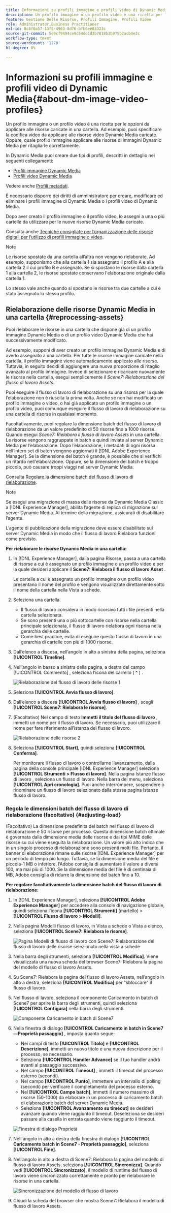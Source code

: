 ```yaml
---
title: Informazioni su profili immagine e profili video di Dynamic Media
description: Un profilo immagine o un profilo video è una ricetta per le opzioni da applicare alle risorse caricate in una cartella. Ad esempio, puoi specificare la codifica video da applicare alle risorse video Dynamic Media caricate. Oppure, quale profilo immagine applicare alle risorse di immagini Dynamic Media per ritagliarle correttamente.
feature: Gestione Delle Risorse, Profili Immagine, Profili Video
role: Administrator,Business Practitioner
exl-id: 8c8f0a57-13f5-4903-8d76-bfb6ee83323c
source-git-commit: 5e9cf9494ce9d54dd1d3b7818b3b975b2acb4e3c
workflow-type: tm+mt
source-wordcount: '1270'
ht-degree: 0%

---
```


# Informazioni su profili immagine e profili video di Dynamic Media{#about-dm-image-video-profiles}

Un profilo immagine o un profilo video è una ricetta per le opzioni da applicare alle risorse caricate in una cartella. Ad esempio, puoi specificare la codifica video da applicare alle risorse video Dynamic Media caricate. Oppure, quale profilo immagine applicare alle risorse di immagini Dynamic Media per ritagliarle correttamente.

In Dynamic Media puoi creare due tipi di profili, descritti in dettaglio nei seguenti collegamenti:

* [Profili immagine Dynamic Media](/help/assets/dynamic-media/image-profiles.md)
* [Profili video Dynamic Media](/help/assets/dynamic-media/video-profiles.md)

Vedere anche [Profili metadati](/help/assets/metadata-profiles.md).

È necessario disporre dei diritti di amministratore per creare, modificare ed eliminare i profili immagine di Dynamic Media o i profili video di Dynamic Media.

Dopo aver creato il profilo immagine o il profilo video, lo assegni a una o più cartelle da utilizzare per le nuove risorse Dynamic Media caricate.

Consulta anche [Tecniche consigliate per l’organizzazione delle risorse digitali per l’utilizzo di profili immagine o video](/help/assets/dynamic-media/best-practices-for-file-management.md).

>[!NOTE]
>
>Le risorse spostate da una cartella all’altra non vengono rielaborate. Ad esempio, supponiamo che alla cartella 1 sia assegnato il profilo A e alla cartella 2 il cui profilo B è assegnato. Se si spostano le risorse dalla cartella 1 alla cartella 2, le risorse spostate conservano l&#39;elaborazione originale dalla cartella 1.
>
>Lo stesso vale anche quando si spostano le risorse tra due cartelle a cui è stato assegnato lo stesso profilo.

## Rielaborazione delle risorse Dynamic Media in una cartella {#reprocessing-assets}

Puoi rielaborare le risorse in una cartella che dispone già di un profilo immagine Dynamic Media o di un profilo video Dynamic Media che hai successivamente modificato.

Ad esempio, supponi di aver creato un profilo immagine Dynamic Media e di averlo assegnato a una cartella. Per tutte le risorse immagine caricate nella cartella, il profilo immagine viene automaticamente applicato alle risorse. Tuttavia, in seguito decidi di aggiungere una nuova proporzione di ritaglio avanzato al profilo immagine. Invece di selezionare e ricaricare nuovamente le risorse nella cartella, esegui semplicemente il *Scene7: Rielaborazione del flusso di lavoro Assets*.

Puoi eseguire il flusso di lavoro di rielaborazione su una risorsa per la quale l’elaborazione non è riuscita la prima volta. Anche se non hai modificato un profilo immagine o video, o hai già applicato un profilo immagine o un profilo video, puoi comunque eseguire il flusso di lavoro di rielaborazione su una cartella di risorse in qualsiasi momento.

Facoltativamente, puoi regolare la dimensione batch del flusso di lavoro di rielaborazione da un valore predefinito di 50 risorse fino a 1000 risorse. Quando esegui _Scene7: Rielabora il flusso di lavoro Assets_ in una cartella. Le risorse vengono raggruppate in batch e quindi inviate al server Dynamic Media per l’elaborazione. Dopo l’elaborazione, i metadati di ogni risorsa nell’intero set di batch vengono aggiornati il [!DNL Adobe Experience Manager]. Se la dimensione del batch è grande, è possibile che si verifichi un ritardo nell&#39;elaborazione. Oppure, se la dimensione del batch è troppo piccola, può causare troppi viaggi nel server Dynamic Media.

Consulta [Regolare la dimensione batch del flusso di lavoro di rielaborazione](#adjusting-load).

>[!NOTE]
>
>Se esegui una migrazione di massa delle risorse da Dynamic Media Classic a [!DNL Experience Manager], abilita l’agente di replica di migrazione sul server Dynamic Media. Al termine della migrazione, assicurati di disabilitare l’agente.
>
>L’agente di pubblicazione della migrazione deve essere disabilitato sul server Dynamic Media in modo che il flusso di lavoro Rielabora funzioni come previsto.

<!-- LEAVE IN PLACE, MAY BE USED IN THE FUTURE

Batch size is the number of assets that are amalgamated into a single IPS (Dynamic Media’s Image Production System) job. When you run the Scene7: Reprocess Assets workflow, the job is triggered on IPS. The number of IPS jobs that are triggered is based on the total number of assets in the folder, divided by the batch size. For example, suppose you had a folder with 150 assets and a batch size of 50. In this case, three IPS jobs are triggered. The assets are updated when the entire batch size (50 in our example) is processed in IPS. The job then moves onto the next IPS job and so on until complete. If you increase the batch size, you may notice a longer delay with assets getting updated. 

-->

**Per rielaborare le risorse Dynamic Media in una cartella:**

1. In [!DNL Experience Manager], dalla pagina Risorse, passa a una cartella di risorse a cui è assegnato un profilo immagine o un profilo video e per la quale desideri applicare il **Scene7: Rielabora il flusso di lavoro Asset** .

   Le cartelle a cui è assegnato un profilo immagine o un profilo video presentano il nome del profilo e vengono visualizzate direttamente sotto il nome della cartella nella Vista a schede.

1. Seleziona una cartella.

   * Il flusso di lavoro considera in modo ricorsivo tutti i file presenti nella cartella selezionata.
   * Se sono presenti una o più sottocartelle con risorse nella cartella principale selezionata, il flusso di lavoro rielabora ogni risorsa nella gerarchia delle cartelle.
   * Come best practice, evita di eseguire questo flusso di lavoro in una gerarchia di cartelle con più di 1000 risorse.

1. Dall’elenco a discesa, nell’angolo in alto a sinistra della pagina, seleziona **[!UICONTROL Timeline]**.
1. Nell’angolo in basso a sinistra della pagina, a destra del campo [!UICONTROL Commento] , seleziona l’icona del carrello ( **^** ) .

   ![Rielaborazione del flusso di lavoro delle risorse 1](/help/assets/dynamic-media/assets/reprocess-assets1.png)

1. Seleziona **[!UICONTROL Avvia flusso di lavoro]**.
1. Dall’elenco a discesa **[!UICONTROL Avvia flusso di lavoro]** , scegli **[!UICONTROL Scene7: Rielabora le risorse]**.
1. (Facoltativo) Nel campo di testo **Immetti il titolo del flusso di lavoro** , immetti un nome per il flusso di lavoro. Se necessario, puoi utilizzare il nome per fare riferimento all’istanza del flusso di lavoro.

   ![Rielaborazione delle risorse 2](/help/assets/dynamic-media/assets/reprocess-assets2.png)

1. Seleziona **[!UICONTROL Start]**, quindi seleziona **[!UICONTROL Conferma]**.

   Per monitorare il flusso di lavoro o controllarne l’avanzamento, dalla pagina della console principale [!DNL Experience Manager] seleziona **[!UICONTROL Strumenti > Flusso di lavoro]**. Nella pagina Istanze flusso di lavoro , seleziona un flusso di lavoro. Nella barra dei menu, seleziona **[!UICONTROL Apri cronologia]**. Puoi anche interrompere, sospendere o rinominare un flusso di lavoro selezionato dalla stessa pagina Istanze flusso di lavoro.

### Regola le dimensioni batch del flusso di lavoro di rielaborazione (facoltativo) {#adjusting-load}

(Facoltativo) La dimensione predefinita del batch nel flusso di lavoro di rielaborazione è 50 risorse per processo. Questa dimensione batch ottimale è governata dalla dimensione media delle risorse e dai tipi MIME delle risorse su cui viene eseguita la rielaborazione. Un valore più alto indica che in un singolo processo di rielaborazione sono presenti molti file. Pertanto, il banner di elaborazione rimane sulle risorse [!DNL Experience Manager] per un periodo di tempo più lungo. Tuttavia, se la dimensione media del file è piccola-1 MB o inferiore, l’Adobe consiglia di aumentare il valore a diversi 100, ma mai più di 1000. Se la dimensione media del file è di centinaia di MB, Adobe consiglia di ridurre la dimensione del batch fino a 10.

**Per regolare facoltativamente la dimensione batch del flusso di lavoro di rielaborazione:**

1. In [!DNL Experience Manager], seleziona **[!UICONTROL Adobe Experience Manager]** per accedere alla console di navigazione globale, quindi seleziona l’icona **[!UICONTROL Strumenti]** (martello) > **[!UICONTROL Flusso di lavoro > Modelli]**.
1. Nella pagina Modelli flusso di lavoro, in Vista a schede o Vista a elenco, seleziona **[!UICONTROL Scene7: Rielabora le risorse]**.

   ![Pagina Modelli di flusso di lavoro con Scene7: Rielaborazione del flusso di lavoro delle risorse selezionato nella vista a schede](/help/assets/dynamic-media/assets/reprocess-assets7.png)

1. Nella barra degli strumenti, seleziona **[!UICONTROL Modifica]**. Viene visualizzata una nuova scheda del browser Scene7: Rielabora la pagina del modello di flusso di lavoro Assets.
1. Su Scene7: Rielabora la pagina del flusso di lavoro Assets, nell’angolo in alto a destra, seleziona **[!UICONTROL Modifica]** per &quot;sbloccare&quot; il flusso di lavoro.
1. Nel flusso di lavoro, seleziona il componente Caricamento in batch di Scene7 per aprire la barra degli strumenti, quindi seleziona **[!UICONTROL Configura]** nella barra degli strumenti.

   ![Componente Caricamento in batch di Scene7](/help/assets/dynamic-media/assets/reprocess-assets8.png)

1. Nella finestra di dialogo **[!UICONTROL Caricamento in batch in Scene7—Proprietà passaggio]** , imposta quanto segue:
   * Nei campi di testo **[!UICONTROL Titolo]** e **[!UICONTROL Descrizione]**, immetti un nuovo titolo e una nuova descrizione per il processo, se necessario.
   * Seleziona **[!UICONTROL Handler Advance]** se il tuo handler andrà avanti al passaggio successivo.
   * Nel campo **[!UICONTROL Timeout]** , immetti il timeout del processo esterno (secondi).
   * Nel campo **[!UICONTROL Punto]**, immettere un intervallo di polling (secondi) per verificare il completamento del processo esterno.
   * Nel **[!UICONTROL Campo batch]**, immetti il numero massimo di risorse (50-1000) da elaborare in un processo di caricamento batch di elaborazione batch del server Dynamic Media.
   * Seleziona **[!UICONTROL Avanzamento su timeout]** se desideri avanzare quando viene raggiunto il timeout. Deseleziona se desideri passare alla casella in entrata quando viene raggiunto il timeout.

   ![Finestra di dialogo Proprietà](/help/assets/dynamic-media/assets/reprocess-assets3.png)

1. Nell&#39;angolo in alto a destra della finestra di dialogo **[!UICONTROL Caricamento batch in Scene7 - Proprietà passaggio]**, seleziona **[!UICONTROL Fine]**.

1. Nell’angolo in alto a destra di Scene7: Rielabora la pagina del modello di flusso di lavoro Assets, seleziona **[!UICONTROL Sincronizza]**. Quando vedi **[!UICONTROL Sincronizzato]**, il modello di runtime del flusso di lavoro viene sincronizzato correttamente e pronto per rielaborare le risorse in una cartella.

   ![Sincronizzazione del modello di flusso di lavoro](/help/assets/dynamic-media/assets/reprocess-assets1.png)

1. Chiudi la scheda del browser che mostra Scene7: Rielabora il modello di flusso di lavoro Assets.

<!-- MAY BE NEEDED IN THE FUTURE

1. Return to the browser tab that has the open Workflow Models page, then press **Esc** to exit the selection.
1. In the upper-left corner of the page, select **[!UICONTROL Adobe Experience Manager]** to access the global navigation console, then select the **[!UICONTROL Tools]** (hammer) icon > **[!UICONTROL General > CRXDE Lite]**.
1. In the folder tree on the left side of the CRXDE Lite page, navigate to the following location:

   `/conf/global/settings/workflow/models/scene7_reprocess_assets/jcr:content/flow/reprocess/metaData`

   ![CRXDE Lite](/help/security/assets/workflow-models9.png)

1. On the right side of the CRXDE Lite page, in the lower portion, enter the following name, type, and value in its respective field:
    * **[!UICONTROL Name]**: `reprocess-batch-size`
    * **[!UICONTROL Type]**: `Long`
    * **[!UICONTROL Value]**: enter a default value (50-1000) for the batch size
1. In the lower-right corner, select **[!UICONTROL Add]**. The new property appears as the following:

    ![Saving the new property](/help/security/assets/workflow-models10.png)

1. On the menu bar of the CRXDE Lite page, select **[!UICONTROL Save All]**.
1. In the upper-left corner of the page, select **[!UICONTROL CRXDE Lite]** to return to the main Experience Manager console
1. Repeat steps 1-7 to re-synchronize the new batch size to the Scene7: Reprocess Assets workflow model.

-->
